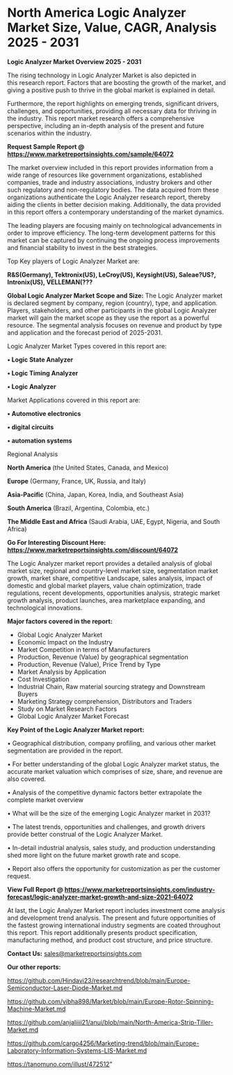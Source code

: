 # North America Logic Analyzer Market Size, Value, CAGR, Analysis 2025 - 2031

<Strong> Logic Analyzer Market Overview 2025 - 2031</strong>

The rising technology in Logic Analyzer Market is also depicted in this research report. Factors that are boosting the growth of the market, and giving a positive push to thrive in the global market is explained in detail.

Furthermore, the report highlights on emerging trends, significant drivers, challenges, and opportunities, providing all necessary data for thriving in the industry. This report market research offers a comprehensive perspective, including an in-depth analysis of the present and future scenarios within the industry.

<strong>Request Sample Report @ <a href=https://www.marketreportsinsights.com/sample/64072>https://www.marketreportsinsights.com/sample/64072</a></strong>

The market overview included in this report provides information from a wide range of resources like government organizations, established companies, trade and industry associations, industry brokers and other such regulatory and non-regulatory bodies. The data acquired from these organizations authenticate the Logic Analyzer research report, thereby aiding the clients in better decision making. Additionally, the data provided in this report offers a contemporary understanding of the market dynamics.

The leading players are focusing mainly on technological advancements in order to improve efficiency. The long-term development patterns for this market can be captured by continuing the ongoing process improvements and financial stability to invest in the best strategies.

Top Key players of Logic Analyzer Market are:

<strong>R&S(Germany), Tektronix(US), LeCroy(US), Keysight(US), Saleae?US?, Intronix(US), VELLEMAN(???</strong>

<strong><b>Global Logic Analyzer Market Scope and Size:</b></strong>
The Logic Analyzer market is declared segment by company, region (country), type, and application. Players, stakeholders, and other participants in the global Logic Analyzer market will gain the market scope as they use the report as a powerful resource. The segmental analysis focuses on revenue and product by type and application and the forecast period of 2025-2031.

Logic Analyzer Market Types covered in this report are:

<strong>• Logic State Analyzer

• Logic Timing Analyzer

• Logic Analyzer</strong>

Market Applications covered in this report are:

<strong>• Automotive electronics

• digital circuits

• automation systems</strong> 

Regional Analysis

<strong>North America</strong> (the United States, Canada, and Mexico)

<strong>Europe</strong> (Germany, France, UK, Russia, and Italy)

<strong>Asia-Pacific</strong> (China, Japan, Korea, India, and Southeast Asia)

<strong>South America</strong> (Brazil, Argentina, Colombia, etc.)

<strong>The Middle East and Africa</strong> (Saudi Arabia, UAE, Egypt, Nigeria, and South Africa)

<strong>Go For Interesting Discount Here: <a href=https://www.marketreportsinsights.com/discount/64072>https://www.marketreportsinsights.com/discount/64072</a></strong>

The Logic Analyzer market report provides a detailed analysis of global market size, regional and country-level market size, segmentation market growth, market share, competitive Landscape, sales analysis, impact of domestic and global market players, value chain optimization, trade regulations, recent developments, opportunities analysis, strategic market growth analysis, product launches, area marketplace expanding, and technological innovations.

<strong><b>Major factors covered in the report:</b></strong>
<ul>
  <li>Global Logic Analyzer Market </li>
  <li>Economic Impact on the Industry</li>
  <li>Market Competition in terms of Manufacturers</li>
  <li>Production, Revenue (Value) by geographical segmentation</li>
  <li>Production, Revenue (Value), Price Trend by Type</li>
  <li>Market Analysis by Application</li>
  <li>Cost Investigation</li>
  <li>Industrial Chain, Raw material sourcing strategy and Downstream Buyers</li>
  <li>Marketing Strategy comprehension, Distributors and Traders</li>
  <li>Study on Market Research Factors</li>
  <li>Global Logic Analyzer Market Forecast</li>
</ul>

<strong><b>Key Point of the Logic Analyzer Market report:</b></strong>

• Geographical distribution, company profiling, and various other market segmentation are provided in the report.

• For better understanding of the global Logic Analyzer market status, the accurate market valuation which comprises of size, share, and revenue are also covered.

• Analysis of the competitive dynamic factors better extrapolate the complete market overview

• What will be the size of the emerging Logic Analyzer market in 2031?

• The latest trends, opportunities and challenges, and growth drivers provide better construal of the Logic Analyzer Market.

• In-detail industrial analysis, sales study, and production understanding shed more light on the future market growth rate and scope.

• Report also offers the opportunity for customization as per the customer request.

<strong><b>View Full Report @ <a href=https://www.marketreportsinsights.com/industry-forecast/logic-analyzer-market-growth-and-size-2021-64072>https://www.marketreportsinsights.com/industry-forecast/logic-analyzer-market-growth-and-size-2021-64072</a></b></strong>


At last, the Logic Analyzer Market report includes investment come analysis and development trend analysis. The present and future opportunities of the fastest growing international industry segments are coated throughout this report. This report additionally presents product specification, manufacturing method, and product cost structure, and price structure.

<strong>Contact Us:</strong>
sales@marketreportsinsights.com

<strong>Our other reports:</strong>

<a href=https://github.com/Hindavi23/researchtrend/blob/main/Europe-Semiconductor-Laser-Diode-Market.md>https://github.com/Hindavi23/researchtrend/blob/main/Europe-Semiconductor-Laser-Diode-Market.md</a>

<a href=https://github.com/vibha898/Market/blob/main/Europe-Rotor-Spinning-Machine-Market.md>https://github.com/vibha898/Market/blob/main/Europe-Rotor-Spinning-Machine-Market.md</a>

<a href=https://github.com/anjaliiii21/anui/blob/main/North-America-Strip-Tiller-Market.md>https://github.com/anjaliiii21/anui/blob/main/North-America-Strip-Tiller-Market.md</a>

<a href=https://github.com/cargo4256/Marketing-trend/blob/main/Europe-Laboratory-Information-Systems-LIS-Market.md>https://github.com/cargo4256/Marketing-trend/blob/main/Europe-Laboratory-Information-Systems-LIS-Market.md</a>

<a href=https://tanomuno.com/illust/472512>https://tanomuno.com/illust/472512</a>"
